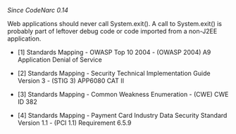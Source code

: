 *Since CodeNarc 0.14*

Web applications should never call System.exit(). A call to
System.exit() is probably part of leftover debug code or code imported
from a non-J2EE application.

- \[1\] Standards Mapping - OWASP Top 10 2004 - (OWASP 2004) A9
  Application Denial of Service

- \[2\] Standards Mapping - Security Technical Implementation Guide
  Version 3 - (STIG 3) APP6080 CAT II

- \[3\] Standards Mapping - Common Weakness Enumeration - (CWE) CWE ID
  382

- \[4\] Standards Mapping - Payment Card Industry Data Security Standard
  Version 1.1 - (PCI 1.1) Requirement 6.5.9
